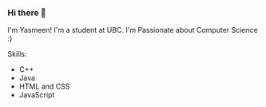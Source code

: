 ### Hi there 👋

I'm Yasmeen! I'm a student at UBC. I'm Passionate about Computer Science :)

Skills:
- C++
- Java
- HTML and CSS
- JavaScript

<!--
**yasmeen45/yasmeen45** is a ✨ _special_ ✨ repository because its `README.md` (this file) appears on your GitHub profile.

Here are some ideas to get you started:

- 🔭 I’m currently working on ...
- 🌱 I’m currently learning ...
- 👯 I’m looking to collaborate on ...
- 🤔 I’m looking for help with ...
- 💬 Ask me about ...
- 📫 How to reach me: ...
- 😄 Pronouns: ...
- ⚡ Fun fact: ...
-->
